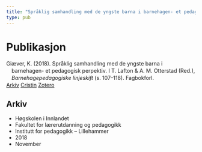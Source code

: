 ```yaml
---
title: "Språklig samhandling med de yngste barna i barnehagen- et pedagogisk perpektiv"
type: pub
---
```

<h1>Publikasjon</h1>
<article id="csl-bib-container-CJC7SG2M" class="csl-bib-container">
  <div class="csl-bib-body" style="line-height: 1.35; padding-left: 1em; text-indent:-1em;">
  <div class="csl-entry">Gi&#xE6;ver, K. (2018). Spr&#xE5;klig samhandling med de yngste barna i barnehagen- et pedagogisk perpektiv. I T. Lafton &amp; A. M. Otterstad (Red.), <i>Barnehagepedagogiske linjeskift</i> (s. 107&#x2013;118). Fagbokforl.</div>
</div>
  <div class="csl-bib-buttons">
    <a href="#taxonomy-article-CJC7SG2M" class="csl-bib-button">Arkiv</a>
    <a href="https://app.cristin.no/results/show.jsf?id=1637784" alt="Cristin URL" class="csl-bib-button">Cristin</a>
    <a href="http://zotero.org/groups/5022929/items/CJC7SG2M" alt="Zotero URL" class="csl-bib-button">Zotero</a>
  </div>
  <div id="csl-bib-meta-container-CJC7SG2M"></div>
</article>
<div id="csl-bib-meta-CJC7SG2M" class="csl-bib-meta">
  <article id="taxonomy-article-CJC7SG2M" class="taxonomy-article">
    <h1>Arkiv</h1>
    <ul>
      <li>Høgskolen i Innlandet</li>
      <li>Fakultet for lærerutdanning og pedagogikk</li>
      <li>Institutt for pedagogikk – Lillehammer</li>
      <li>2018</li>
      <li>November</li>
    </ul>
  </article>
</div>
